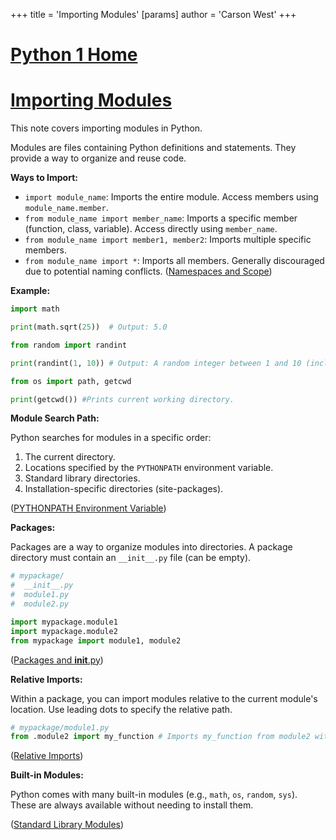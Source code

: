 +++
 title = 'Importing Modules'
[params]
	author = 'Carson West'
+++
# [Python 1 Home](./../python-1-home/)
# [Importing Modules](./../importing-modules/) 
This note covers importing modules in Python.

Modules are files containing Python definitions and statements.  They provide a way to organize and reuse code.

**Ways to Import:**

*   `import module_name`: Imports the entire module. Access members using `module_name.member`.
*   `from module_name import member_name`: Imports a specific member (function, class, variable).  Access directly using `member_name`.
*   `from module_name import member1, member2`: Imports multiple specific members.
*   `from module_name import *`: Imports all members.  Generally discouraged due to potential naming conflicts.  ([Namespaces and Scope](./../namespaces-and-scope/))

**Example:**

```python
import math

print(math.sqrt(25))  # Output: 5.0

from random import randint

print(randint(1, 10)) # Output: A random integer between 1 and 10 (inclusive)

from os import path, getcwd

print(getcwd()) #Prints current working directory.  
```

**Module Search Path:**

Python searches for modules in a specific order:

1.  The current directory.
2.  Locations specified by the `PYTHONPATH` environment variable.
3.  Standard library directories.
4.  Installation-specific directories (site-packages).

([PYTHONPATH Environment Variable](./../pythonpath-environment-variable/))

**Packages:**

Packages are a way to organize modules into directories. A package directory must contain an `__init__.py` file (can be empty).

```python
# mypackage/
#  __init__.py
#  module1.py
#  module2.py

import mypackage.module1
import mypackage.module2 
from mypackage import module1, module2
```

([Packages and __init__.py](./../packages-and-__init__.py/))


**Relative Imports:**

Within a package, you can import modules relative to the current module's location.  Use leading dots to specify the relative path.


```python
# mypackage/module1.py
from .module2 import my_function # Imports my_function from module2 within mypackage
```

([Relative Imports](./../relative-imports/))

**Built-in Modules:**

Python comes with many built-in modules (e.g., `math`, `os`, `random`, `sys`).  These are always available without needing to install them.


([Standard Library Modules](./../standard-library-modules/))
